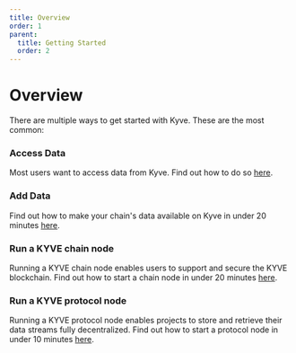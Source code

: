 ```yaml
---
title: Overview
order: 1
parent:
  title: Getting Started
  order: 2
---
```


# Overview

There are multiple ways to get started with Kyve. These are the most common:

### Access Data
Most users want to access data from Kyve. Find out how to do so [here](./accessing-data/index).
### Add Data
Find out how to make your chain's data available on Kyve in under 20 minutes [here]().
### Run a KYVE chain node
Running a KYVE chain node enables users to support and secure the KYVE blockchain. Find out how to start a chain node in under 20 minutes [here](./chain-node).
### Run a KYVE protocol node
Running a KYVE protocol node enables projects to store and retrieve their data streams fully decentralized. Find out how to start a protocol node in under 10 minutes [here](./protocol-node).